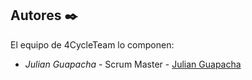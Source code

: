 ## Autores ✒️

El equipo de 4CycleTeam lo componen:

* *Julian Guapacha* - Scrum Master - [Julian Guapacha](https://github.com/juanguma)
